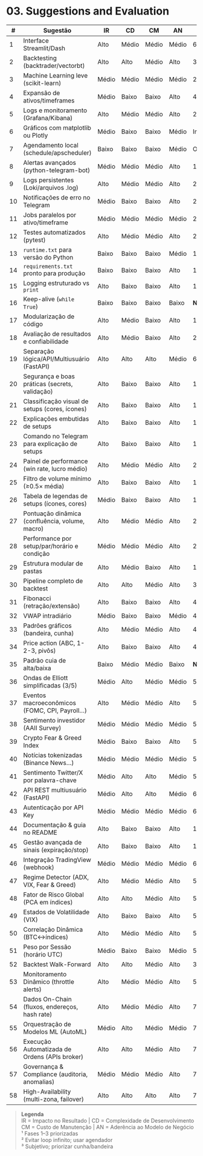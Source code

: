 # 03. Suggestions and Evaluation

| #  | Sugestão                                        | IR    | CD    | CM    | AN    | Fase        |
|----|-------------------------------------------------|-------|-------|-------|-------|-------------|
| 1  | Interface Streamlit/Dash                        | Alto  | Médio | Médio | Médio | 6           |
| 2  | Backtesting (backtrader/vectorbt)               | Alto  | Alto  | Médio | Alto  | 3           |
| 3  | Machine Learning leve (scikit-learn)            | Médio | Médio | Médio | Médio | 2–3¹        |
| 4  | Expansão de ativos/timeframes                   | Médio | Baixo | Baixo | Alto  | 4           |
| 5  | Logs e monitoramento (Grafana/Kibana)           | Alto  | Médio | Médio | Alto  | 2           |
| 6  | Gráficos com matplotlib ou Plotly               | Médio | Baixo | Baixo | Médio | Imediato¹   |
| 7  | Agendamento local (schedule/apscheduler)        | Baixo | Baixo | Baixo | Médio | Opcional    |
| 8  | Alertas avançados (python-telegram-bot)         | Médio | Médio | Médio | Alto  | 1           |
| 9  | Logs persistentes (Loki/arquivos .log)          | Alto  | Médio | Médio | Alto  | 2           |
| 10 | Notificações de erro no Telegram                | Médio | Baixo | Baixo | Alto  | 2           |
| 11 | Jobs paralelos por ativo/timeframe              | Médio | Médio | Médio | Médio | 2           |
| 12 | Testes automatizados (pytest)                   | Alto  | Médio | Médio | Alto  | 2           |
| 13 | `runtime.txt` para versão do Python             | Baixo | Baixo | Baixo | Médio | 1           |
| 14 | `requirements.txt` pronto para produção         | Baixo | Baixo | Baixo | Alto  | 1           |
| 15 | Logging estruturado vs `print`                  | Alto  | Baixo | Baixo | Alto  | 1           |
| 16 | Keep-alive (`while True`)                       | Baixo | Baixo | Baixo | Baixo | **Não**²    |
| 17 | Modularização de código                         | Alto  | Médio | Baixo | Alto  | 1           |
| 18 | Avaliação de resultados e confiabilidade        | Alto  | Médio | Baixo | Alto  | 2           |
| 19 | Separação lógica/API/Multiusuário (FastAPI)     | Alto  | Alto  | Alto  | Médio | 6           |
| 20 | Segurança e boas práticas (secrets, validação)  | Alto  | Baixo | Baixo | Alto  | 1           |
| 21 | Classificação visual de setups (cores, ícones)  | Alto  | Baixo | Baixo | Alto  | 1           |
| 22 | Explicações embutidas de setups                 | Alto  | Baixo | Baixo | Alto  | 1           |
| 23 | Comando no Telegram para explicação de setups   | Alto  | Baixo | Baixo | Alto  | 1           |
| 24 | Painel de performance (win rate, lucro médio)   | Alto  | Médio | Médio | Alto  | 2           |
| 25 | Filtro de volume mínimo (≥0.5× média)           | Alto  | Baixo | Baixo | Alto  | 1           |
| 26 | Tabela de legendas de setups (ícones, cores)    | Médio | Baixo | Baixo | Alto  | 1           |
| 27 | Pontuação dinâmica (confluência, volume, macro) | Alto  | Médio | Médio | Alto  | 2           |
| 28 | Performance por setup/par/horário e condição    | Médio | Médio | Médio | Alto  | 2           |
| 29 | Estrutura modular de pastas                     | Alto  | Médio | Baixo | Alto  | 1           |
| 30 | Pipeline completo de backtest                   | Alto  | Alto  | Médio | Alto  | 3           |
| 31 | Fibonacci (retração/extensão)                   | Alto  | Baixo | Baixo | Alto  | 4           |
| 32 | VWAP intradiário                                 | Médio | Baixo | Baixo | Médio | 4           |
| 33 | Padrões gráficos (bandeira, cunha)              | Alto  | Médio | Médio | Alto  | 4           |
| 34 | Price action (ABC, 1-2-3, pivôs)                 | Alto  | Baixo | Baixo | Alto  | 4           |
| 35 | Padrão cuia de alta/baixa                       | Baixo | Médio | Médio | Baixo | **Não**³    |
| 36 | Ondas de Elliott simplificadas (3/5)            | Médio | Alto  | Médio | Médio | 5 (opt)     |
| 37 | Eventos macroeconômicos (FOMC, CPI, Payroll…)    | Alto  | Médio | Médio | Alto  | 5           |
| 38 | Sentimento investidor (AAII Survey)             | Médio | Médio | Médio | Médio | 5           |
| 39 | Crypto Fear & Greed Index                       | Médio | Baixo | Baixo | Alto  | 5           |
| 40 | Notícias tokenizadas (Binance News…)            | Médio | Médio | Médio | Médio | 5           |
| 41 | Sentimento Twitter/X por palavra-chave          | Médio | Alto  | Alto  | Médio | 5 (cond)    |
| 42 | API REST multiusuário (FastAPI)                 | Médio | Alto  | Alto  | Médio | 6           |
| 43 | Autenticação por API Key                        | Médio | Médio | Médio | Médio | 6           |
| 44 | Documentação & guia no README                   | Alto  | Baixo | Baixo | Alto  | 1           |
| 45 | Gestão avançada de sinais (expiração/stop)      | Alto  | Baixo | Baixo | Alto  | 1           |
| 46 | Integração TradingView (webhook)                | Médio | Médio | Médio | Médio | 6           |
| 47 | Regime Detector (ADX, VIX, Fear & Greed)        | Alto  | Médio | Médio | Alto  | 5           |
| 48 | Fator de Risco Global (PCA em índices)          | Alto  | Alto  | Médio | Alto  | 5           |
| 49 | Estados de Volatilidade (VIX)                   | Alto  | Baixo | Baixo | Alto  | 5           |
| 50 | Correlação Dinâmica (BTC↔índices)               | Alto  | Médio | Médio | Alto  | 5           |
| 51 | Peso por Sessão (horário UTC)                   | Médio | Baixo | Baixo | Médio | 5           |
| 52 | Backtest Walk-Forward                           | Alto  | Alto  | Médio | Alto  | 3           |
| 53 | Monitoramento Dinâmico (throttle alerts)        | Alto  | Médio | Médio | Alto  | 5           |
| 54 | Dados On-Chain (fluxos, endereços, hash rate)   | Alto  | Médio | Médio | Alto  | 7           |
| 55 | Orquestração de Modelos ML (AutoML)             | Médio | Alto  | Médio | Médio | 7 (opt)     |
| 56 | Execução Automatizada de Ordens (APIs broker)   | Alto  | Alto  | Médio | Alto  | 7           |
| 57 | Governança & Compliance (auditoria, anomalias)  | Médio | Médio | Médio | Alto  | 7           |
| 58 | High-Availability (multi-zona, failover)        | Alto  | Alto  | Alto  | Alto  | 7           |

> **Legenda**  
> IR = Impacto no Resultado | CD = Complexidade de Desenvolvimento  
> CM = Custo de Manutenção | AN = Aderência ao Modelo de Negócio  
> ¹ Fases 1–3 priorizadas  
> ² Evitar loop infinito; usar agendador  
> ³ Subjetivo; priorizar cunha/bandeira
